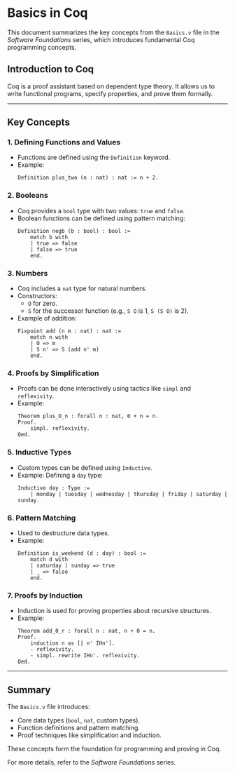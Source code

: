 # Basics in Coq

This document summarizes the key concepts from the `Basics.v` file in the *Software Foundations* series, which introduces fundamental Coq programming concepts.

## Introduction to Coq

Coq is a proof assistant based on dependent type theory. It allows us to write functional programs, specify properties, and prove them formally.

---

## Key Concepts

### 1. **Defining Functions and Values**
- Functions are defined using the `Definition` keyword.
- Example:
    ```coq
    Definition plus_two (n : nat) : nat := n + 2.
    ```

### 2. **Booleans**
- Coq provides a `bool` type with two values: `true` and `false`.
- Boolean functions can be defined using pattern matching:
    ```coq
    Definition negb (b : bool) : bool :=
        match b with
        | true => false
        | false => true
        end.
    ```

### 3. **Numbers**
- Coq includes a `nat` type for natural numbers.
- Constructors:
    - `O` for zero.
    - `S` for the successor function (e.g., `S O` is 1, `S (S O)` is 2).
- Example of addition:
    ```coq
    Fixpoint add (n m : nat) : nat :=
        match n with
        | O => m
        | S n' => S (add n' m)
        end.
    ```

### 4. **Proofs by Simplification**
- Proofs can be done interactively using tactics like `simpl` and `reflexivity`.
- Example:
    ```coq
    Theorem plus_O_n : forall n : nat, 0 + n = n.
    Proof.
        simpl. reflexivity.
    Qed.
    ```

### 5. **Inductive Types**
- Custom types can be defined using `Inductive`.
- Example: Defining a `day` type:
    ```coq
    Inductive day : Type :=
        | monday | tuesday | wednesday | thursday | friday | saturday | sunday.
    ```

### 6. **Pattern Matching**
- Used to destructure data types.
- Example:
    ```coq
    Definition is_weekend (d : day) : bool :=
        match d with
        | saturday | sunday => true
        | _ => false
        end.
    ```

### 7. **Proofs by Induction**
- Induction is used for proving properties about recursive structures.
- Example:
    ```coq
    Theorem add_0_r : forall n : nat, n + 0 = n.
    Proof.
        induction n as [| n' IHn'].
        - reflexivity.
        - simpl. rewrite IHn'. reflexivity.
    Qed.
    ```

---

## Summary

The `Basics.v` file introduces:
- Core data types (`bool`, `nat`, custom types).
- Function definitions and pattern matching.
- Proof techniques like simplification and induction.

These concepts form the foundation for programming and proving in Coq.

For more details, refer to the *Software Foundations* series.